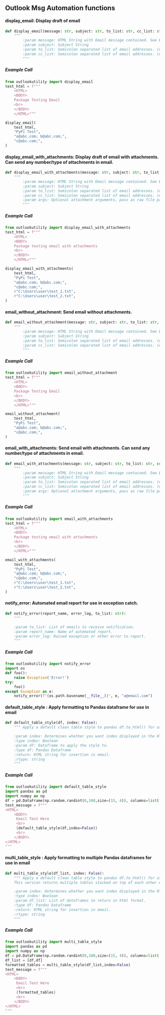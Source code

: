 ## Outlook Msg Automation functions

#### display_email: Display draft of email
```python
def display_email(message: str, subject: str, to_list: str, cc_list: str):
    """
        :param message: HTML String with Email message contained. See Examples/Email_Strings.py
        :param subject: Subject String
        :param to_list: Semicolon separated list of email addresses. (ex - a@abc.com; b@abc.com; c@abc.com;)
        :param cc_list: Semicolon separated list of email addresses. (ex - a@abc.com; b@abc.com; c@abc.com;)
        """
```
##### Example Call
```python
from outlookutility import display_email
test_html = f"""
    <HTML>
    <BODY>
    Package Testing Email
    <br>
    </BODY>
    </HTML>"""

display_email(
    test_html,
    "PyPi Test",
    "a@abc.com; b@abc.com;",
    "c@abc.com;",
)
```

#### display_email_with_attachments: Display draft of email with attachments. Can send any number/type of attachments in email. 
```python
def display_email_with_attachments(message: str, subject: str, to_list: str, cc_list: str, *args):
    """
        :param message: HTML String with Email message contained. See Examples/Email_Body.html.
        :param subject: Subject String
        :param to_list: Semicolon separated list of email addresses. (ex - a@abc.com; b@abc.com; c@abc.com;)
        :param cc_list: Semicolon separated list of email addresses. (ex - a@abc.com; b@abc.com; c@abc.com;)
        :param args: Optional attachment arguments, pass as raw file path or stringified file path.
        """
```
##### Example Call
```python
from outlookutility import display_email_with_attachments
test_html = f"""
    <HTML>
    <BODY>
    Package testing email with attachments
    <br>
    </BODY>
    </HTML>"""

display_email_with_attachments(
    test_html,
    "PyPi Test",
    "a@abc.com; b@abc.com;",
    "c@abc.com;",
    r"C:\Users\user\test_1.txt",
    r"C:\Users\user\test_2.txt",
)
```

#### email_without_attachment: Send email without attachments. 
```python
def email_without_attachment(message: str, subject: str, to_list: str, cc_list: str):
    """
        :param message: HTML String with Email message contained. See Examples/Email_Strings.py
        :param subject: Subject String
        :param to_list: Semicolon separated list of email addresses. (ex - a@abc.com; b@abc.com; c@abc.com;)
        :param cc_list: Semicolon separated list of email addresses. (ex - a@abc.com; b@abc.com; c@abc.com;)
        """
```
##### Example Call
```python
from outlookutility import email_without_attachment
test_html = f"""
    <HTML>
    <BODY>
    Package Testing Email
    <br>
    </BODY>
    </HTML>"""

email_without_attachment(
    test_html,
    "PyPi Test",
    "a@abc.com; b@abc.com;",
    "c@abc.com;",
)
```

#### email_with_attachments: Send email with attachments. Can send any number/type of attachments in email. 
```python
def email_with_attachments(message: str, subject: str, to_list: str, cc_list: str, *args):
    """
        :param message: HTML String with Email message contained. See Examples/Email_Body.html.
        :param subject: Subject String
        :param to_list: Semicolon separated list of email addresses. (ex - a@abc.com; b@abc.com; c@abc.com;)
        :param cc_list: Semicolon separated list of email addresses. (ex - a@abc.com; b@abc.com; c@abc.com;)
        :param args: Optional attachment arguments, pass as raw file path or stringified file path.
        """
```
##### Example Call
```python
from outlookutility import email_with_attachments
test_html = f"""
    <HTML>
    <BODY>
    Package testing email with attachments
    <br>
    </BODY>
    </HTML>"""

email_with_attachments(
    test_html,
    "PyPi Test",
    "a@abc.com; b@abc.com;",
    "c@abc.com;",
    r"C:\Users\user\test_1.txt",
    r"C:\Users\user\test_2.txt",
)
```

#### notify_error: Automated email report for use in exception catch. 
```python
def notify_error(report_name, error_log, to_list: str):
    """

    :param to_list: List of emails to receive notification.
    :param report_name: Name of automated report.
    :param error_log: Raised exception or other error to report.
    """
```
##### Example Call
```python
from outlookutility import notify_error
import os
def foo():
    raise Exception('Error!')
try:
    foo()
except Exception as e:
    notify_error(f"{os.path.basename(__file__)}", e, "a@email.com")
```



#### default_table_style : Apply formatting to Pandas dataframe for use in email
```python
def default_table_style(df, index: False):
    """ Apply a default clean table style to pandas df.to_html() for use in email strings.

    :param index: Determines whether you want index displayed in the HTML. Defaults to False.
    :type index: Boolean
    :param df: Dataframe to apply the style to.
    :type df: Pandas Dataframe
    :return: HTML string for insertion in email.
    :rtype: string
    """
```
##### Example Call
```python
from outlookutility import default_table_style
import pandas as pd 
import numpy as np
df = pd.DataFrame(np.random.randint(0,100,size=(15, 4)), columns=list('ABCD'))
test_message = f"""
<HTML>
    <BODY>
     Email Text Here
     <br>
     {default_table_style(df,index=False)}
     <br>
    </BODY>
</HTML>
"""

```


#### multi_table_style : Apply formatting to multiple Pandas dataframes for use in email
```python
def multi_table_style(df_list, index: False):
    """ Apply a default clean table style to pandas df.to_html() for use in email strings.
    This version returns multiple tables stacked on top of each other with a line break inbetween.

    :param index: Determines whether you want index displayed in the HTML. Defaults to False.
    :type index: Boolean
    :param df_list: List of dataframes to return in html format.
    :type df: Pandas Dataframe
    :return: HTML string for insertion in email.
    :rtype: string
    """
```
##### Example Call
```python
from outlookutility import multi_table_style
import pandas as pd 
import numpy as np
df = pd.DataFrame(np.random.randint(0,100,size=(15, 4)), columns=list('ABCD'))
df_list = [df,df]
formatted_tables = multi_table_style(df_list,index=False)
test_message = f"""
<HTML>
    <BODY>
     Email Text Here
     <br>
     {formatted_tables}
     <br>
    </BODY>
</HTML>
"""

```
